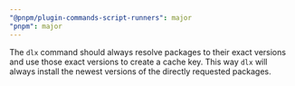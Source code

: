 ```yaml
---
"@pnpm/plugin-commands-script-runners": major
"pnpm": major
---
```


The `dlx` command should always resolve packages to their exact versions and use those exact versions to create a cache key. This way `dlx` will always install the newest versions of the directly requested packages.
